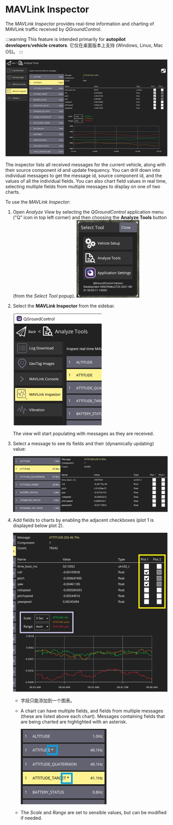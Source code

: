# MAVLink Inspector

The _MAVLink Inspector_ provides real-time information and charting of MAVLink traffic received by _QGroundControl_.

:::warning
This feature is intended primarily for **autopilot developers**/**vehicle creators**.
它仅在桌面版本上支持 (Windows, Linux, Mac OS)。
:::

![MAVLink inspector](../../../assets/analyze/mavlink_inspector/mavlink_inspector.jpg)

The inspector lists all received messages for the current vehicle, along with their source component id and update frequency.
You can drill down into individual messages to get the message id, source component id, and the values of all the individual fields.
You can also chart field values in real time, selecting multiple fields from multiple messages to display on one of two charts.

To use the _MAVLink Inspector_:

1. Open _Analyze View_ by selecting the _QGroundControl_ application menu ("Q" icon in top left corner) and then choosing the **Analyze Tools** button (from the _Select Tool_ popup).
   ![Analyze ](../../../assets/analyze/menu_analyze_tool.png)

2. Select the **MAVLink Inspector** from the sidebar.

   ![MAVLink inspector menu](../../../assets/analyze/mavlink_inspector/mavlink_inspector_menu.jpg)

   The view will start populating with messages as they are received.

3. Select a message to see its fields and their (dynamically updating) value:

   ![MAVLink inspector: message detail](../../../assets/analyze/mavlink_inspector/mavlink_inspector_message_details.jpg)

4. Add fields to charts by enabling the adjacent checkboxes (plot 1 is displayed below plot 2).

   ![MAVLink inspector: chart fields detail](../../../assets/analyze/mavlink_inspector/mavlink_inspector_plot1.jpg)

   - 字段只能添加到一个图表。

   - A chart can have multiple fields, and fields from multiple messages (these are listed above each chart).
      Messages containing fields that are being charted are highlighted with an asterisk.

      ![MAVLink inspector: chart fields detail](../../../assets/analyze/mavlink_inspector/mavlink_inspector_charted_messages.jpg)

   - The _Scale_ and _Range_ are set to sensible values, but can be modified if needed.
